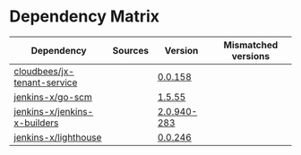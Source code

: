 # Dependency Matrix

Dependency | Sources | Version | Mismatched versions
---------- | ------- | ------- | -------------------
[cloudbees/jx-tenant-service](https://github.com/cloudbees/jx-tenant-service) |  | [0.0.158](https://github.com/cloudbees/jx-tenant-service/releases/tag/v0.0.158) | 
[jenkins-x/go-scm](https://github.com/jenkins-x/go-scm) |  | [1.5.55]() | 
[jenkins-x/jenkins-x-builders](https://github.com/jenkins-x/jenkins-x-builders) |  | [2.0.940-283]() | 
[jenkins-x/lighthouse](https://github.com/jenkins-x/lighthouse) |  | [0.0.246]() | 
